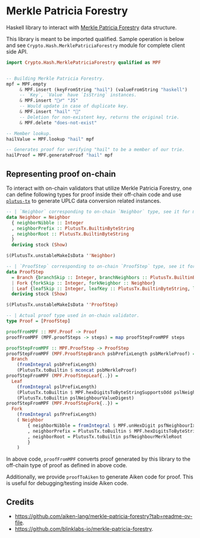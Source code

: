 # Merkle Patricia Forestry

Haskell library to interact with [Merkle Patricia Forestry](https://github.com/aiken-lang/merkle-patricia-forestry?tab=readme-ov-file) data structure.

This library is meant to be imported qualified. Sample operation is below and see `Crypto.Hash.MerklePatriciaForestry` module for complete client side API.

```haskell
import Crypto.Hash.MerklePatriciaForestry qualified as MPF


-- Building Merkle Patricia Forestry.
mpf = MPF.empty 
     & MPF.insert (keyFromString "hail") (valueFromString "haskell")
     -- `Key`, `Value` have `IsString` instances.
     & MPF.insert "🙅‍♂️" "JS"
     -- Would update in case of duplicate key.
     & MPF.insert "hail" "🐼"
     -- Deletion for non-existent key, returns the original trie.
     & MPF.delete "does-not-exist"

-- Member lookup.
hailValue = MPF.lookup "hail" mpf

-- Generates proof for verifying "hail" to be a member of our trie.
hailProof = MPF.generateProof "hail" mpf

```
## Representing proof on-chain

To interact with on-chain validators that utilize Merkle Patricia Forestry, one can define following types for proof inside their off-chain code and use [`plutus-tx`](https://github.com/IntersectMBO/plutus) to generate UPLC data conversion related instances.

```haskell
-- | `Neighbor` corresponding to on-chain `Neighbor` type, see it for more details.
data Neighbor = Neighbor
  { neighborNibble :: Integer
  , neighborPrefix :: PlutusTx.BuiltinByteString
  , neighborRoot :: PlutusTx.BuiltinByteString
  }
  deriving stock (Show)

$(PlutusTx.unstableMakeIsData ''Neighbor)

-- | `ProofStep` corresponding to on-chain `ProofStep` type, see it for more details.
data ProofStep
  = Branch {branchSkip :: Integer, branchNeighbors :: PlutusTx.BuiltinByteString}
  | Fork {forkSkip :: Integer, forkNeighbor :: Neighbor}
  | Leaf {leafSkip :: Integer, leafKey :: PlutusTx.BuiltinByteString, leafValue :: PlutusTx.BuiltinByteString}
  deriving stock (Show)

$(PlutusTx.unstableMakeIsData ''ProofStep)

-- | Actual proof type used in on-chain validator.
type Proof = [ProofStep]

proofFromMPF :: MPF.Proof -> Proof
proofFromMPF (MPF.proofSteps -> steps) = map proofStepFromMPF steps

proofStepFromMPF :: MPF.ProofStep -> ProofStep
proofStepFromMPF (MPF.ProofStepBranch psbPrefixLength psbMerkleProof) =
  Branch
    (fromIntegral psbPrefixLength)
    (PlutusTx.toBuiltin $ mconcat psbMerkleProof)
proofStepFromMPF (MPF.ProofStepLeaf{..}) =
  Leaf
    (fromIntegral pslPrefixLength)
    (PlutusTx.toBuiltin $ MPF.hexDigitsToByteStringSupportsOdd pslNeighbourKeyPath)
    (PlutusTx.toBuiltin pslNeighbourValueDigest)
proofStepFromMPF (MPF.ProofStepFork{..}) =
  Fork
    (fromIntegral psfPrefixLength)
    ( Neighbor
        { neighborNibble = fromIntegral $ MPF.unHexDigit psfNeighbourIx
        , neighborPrefix = PlutusTx.toBuiltin $ MPF.hexDigitsToByteStringSupportsOdd psfNeighbourPrefix
        , neighborRoot = PlutusTx.toBuiltin psfNeighbourMerkleRoot
        }
    )
```

In above code, `proofFromMPF` converts proof generated by this library to the off-chain type of proof as defined in above code.

Additionally, we provide `proofToAiken` to generate Aiken code for proof. This is useful for debugging/testing inside Aiken code. 

## Credits

* https://github.com/aiken-lang/merkle-patricia-forestry?tab=readme-ov-file.
* https://github.com/blinklabs-io/merkle-patricia-forestry.